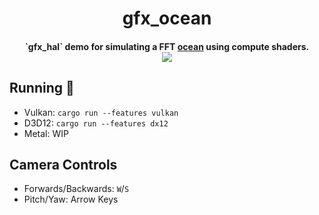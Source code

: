 <h1 align="center">
    gfx_ocean
    <br>
</h1>

<h4 align="center">
`gfx_hal` demo for simulating a FFT <a href="https://i.imgur.com/AQIxWod.mp4">ocean</a> using compute shaders.
<br>
<img src="https://i.imgur.com/H28o5rP.png">
</h4>

## Running :ocean:

- Vulkan: `cargo run --features vulkan`
- D3D12: `cargo run --features dx12`
- Metal: WIP

## Camera Controls
- Forwards/Backwards: `W`/`S`
- Pitch/Yaw: Arrow Keys
